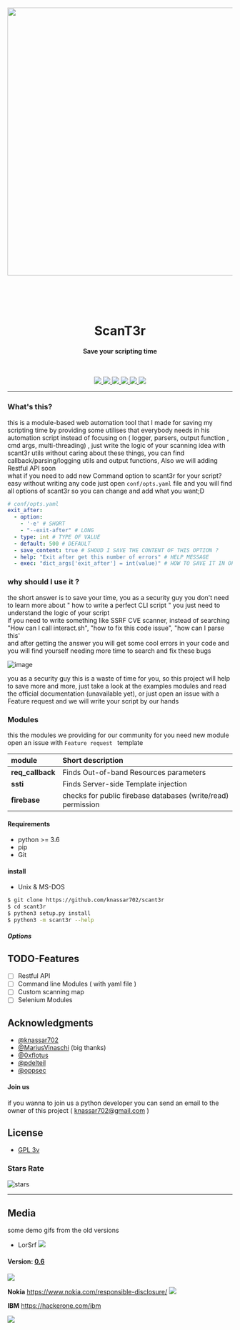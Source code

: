 
<h3 align="center">
  <img src="https://user-images.githubusercontent.com/45688522/170871350-80113c02-5733-4d04-9f09-c33bef80c2bf.png" width="600px">
</h3>



<h1 align="center">
  <br>
  <br>
  ScanT3r <br><h4 align="center">Save your scripting time</h4>
  <br>  
</h1>

<p align="center">
  <a href="https://github.com//scant3r/releases">
    <img src="https://img.shields.io/github/release/knassar702/scant3r.svg">
  </a>
  <a href="https://github.com/knassar702/scant3r/issues?q=is%3Aissue+is%3Aclosed">
      <img src="https://img.shields.io/github/issues-closed-raw/knassar702/scant3r?color=dark-green&label=issues%20fixed">
  </a>
  <a href="https://img.shields.io/github/stars/knassar702/scant3r">
      <img src="https://img.shields.io/github/stars/knassar702/scant3r">
  </a>
  <a href="https://img.shields.io/github/forks/knassar702/scant3r">
      <img src="https://img.shields.io/github/forks/knassar702/scant3r">
  </a>
  <a href="https://img.shields.io/github/issues/knassar702/scant3r">
      <img src="https://img.shields.io/github/issues/knassar702/scant3r">
  </a>
  <a href="https://img.shields.io/github/license/knassar702/scant3r">
      <img src="https://img.shields.io/github/license/knassar702/scant3r">
  </a>
</p>

***

### What's this?
this is a module-based web automation tool that I made for saving my scripting
time by providing some utilises that everybody needs in his automation script
instead of focusing on ( logger, parsers, output function , cmd args, multi-threading) ,
just write the logic of your scanning idea with scant3r utils without caring
about these things, you can find callback/parsing/logging utils and output functions, Also we will adding Restful API soon <br>
what if you need to add new Command option to scant3r for your script? <br>
easy without writing any code just open `conf/opts.yaml` file and you will find all options of scant3r so you can change and add what you want;D


```yaml
# conf/opts.yaml
exit_after:
  - option: 
    - '-e' # SHORT
    - "--exit-after" # LONG
  - type: int # TYPE OF VALUE
  - default: 500 # DEFAULT
  - save_content: true # SHOUD I SAVE THE CONTENT OF THIS OPTION ?
  - help: "Exit after get this number of errors" # HELP MESSAGE
  - exec: "dict_args['exit_after'] = int(value)" # HOW TO SAVE IT IN OPTS DICT
```

### why should I use it ?
the short answer is to save your time, you as a security guy you don't need to
learn more about " how to write a perfect CLI script " you just need to
understand the logic of your script <br> if you need to write something like SSRF
CVE scanner, instead of searching "How can I call interact.sh", "how to fix this
code issue", "how can I parse this' <br> and after getting the answer you will get
some cool errors in your code and you will find yourself needing more time to
search and fix these bugs

![image](.src/sweaty-sweaty-speedrunner.gif)

you as a security guy this is a waste of time for you, so this project will help to
save more and more, just take a look at the examples modules and read the
official documentation (unavailable yet), or just open an issue with a
Feature request and we will write your script by our hands

### Modules

this the modules we providing for our community for you need new module open an issue with `Feature request
` template 

| module         | Short description                                           |
| :------------- | :-------------                                               |
| **req_callback**     | Finds Out-of-band Resources parameters |
| **ssti**       | Finds Server-side Template injection                                         |
| **firebase**   | checks for public firebase databases (write/read) permission  |

#### Requirements
* python >= 3.6
* pip
* Git

#### install
* Unix & MS-DOS

```bash
$ git clone https://github.com/knassar702/scant3r
$ cd scant3r
$ python3 setup.py install
$ python3 -m scant3r --help
```


##### Options

## TODO-Features
* [ ] Restful API
* [ ] Command line Modules ( with yaml file )
* [ ] Custom scanning map
* [ ] Selenium Modules

## Acknowledgments
* [@knassar702](https://github.com/knassar702)
* [@MariusVinaschi](https://github.com/MariusVinaschi) (big thanks)
* [@0xflotus](https://github.com/0xflotus)
* [@pdelteil](https://github.com/pdelteil)
* [@oppsec](https://github.com/oppsec)


#### Join us 
if you wanna to join us a python developer you can send an email to the owner of this project ( knassar702@gmail.com )

## License
* [GPL 3v](https://github.com/knassar702/scant3r/blob/master/LICENSE)


### Stars Rate
![stars](https://starchart.cc/knassar702/scant3r.svg)

***

## Media
some demo gifs from the old versions

* LorSrf
![](.src/output.gif)

#### Version: [0.6](https://github.com/knassar702/scant3r/releases/tag/0.6)

![](.src/all.gif)

**Nokia** https://www.nokia.com/responsible-disclosure/
![](.src/nokia.gif)

**IBM** https://hackerone.com/ibm

![](.src/ibm.png)
